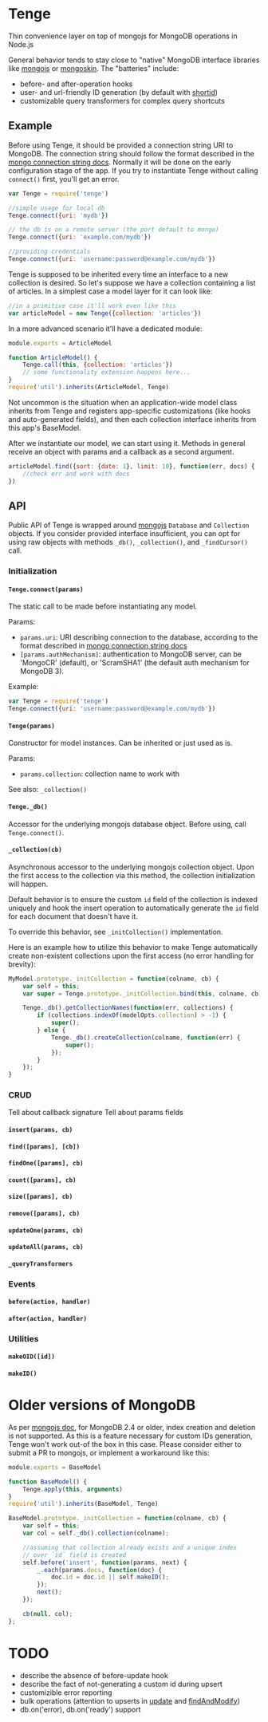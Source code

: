# Tenge
Thin convenience layer on top of mongojs for MongoDB operations in Node.js

General behavior tends to stay close to "native" MongoDB interface libraries
like [mongojs](https://github.com/mafintosh/mongojs) or
[mongoskin](https://github.com/kissjs/node-mongoskin). The "batteries" include:
- before- and after-operation hooks
- user- and url-friendly ID generation (by default with
  [shortid](https://github.com/dylang/shortid))
- customizable query transformers for complex query shortcuts


## Example

Before using Tenge, it should be provided a connection string URI to
MongoDB. The connection string should follow the format described in the
[mongo connection string docs](http://docs.mongodb.org/manual/reference/connection-string/).
Normally it will be done on the early configuration stage of the app. If you try
to instantiate Tenge without calling `connect()` first, you'll get an error.

```javascript
var Tenge = require('tenge')

//simple usage for local db
Tenge.connect({uri: 'mydb'})

// the db is on a remote server (the port default to mongo)
Tenge.connect({uri: 'example.com/mydb'})

//providing credentials
Tenge.connect({uri: 'username:password@example.com/mydb'})
```

Tenge is supposed to be inherited every time an interface to a new collection is
desired. So let's suppose we have a collection containing a list of articles. In
a simplest case a model layer for it can look like:

```javascript
//in a primitive case it'll work even like this
var articleModel = new Tenge({collection: 'articles'})
```

In a more advanced scenario it'll have a dedicated module:

```javascript
module.exports = ArticleModel

function ArticleModel() {
    Tenge.call(this, {collection: 'articles'})
    // some functionality extension happens here...
}
require('util').inherits(ArticleModel, Tenge)
```

Not uncommon is the situation when an application-wide model class inherits from
Tenge and registers app-specific customizations (like hooks and auto-generated
fields), and then each collection interface inherits from this app's BaseModel.

After we instantiate our model, we can start using it. Methods in general
receive an object with params and a callback as a second argument.

```javascript
articleModel.find({sort: {date: 1}, limit: 10}, function(err, docs) {
    //check err and work with docs
})
```


## API

Public API of Tenge is wrapped around
[mongojs](https://github.com/mafintosh/mongojs) `Database` and `Collection`
objects. If you consider provided interface insufficient, you can opt for using
raw objects with methods `_db()`, `_collection()`, and `_findCursor()` call.


### Initialization

#### `Tenge.connect(params)`

The static call to be made before instantiating any model.

Params:
- `params.uri`: URI describing connection to the database, according to the
format described in
[mongo connection string docs](http://docs.mongodb.org/manual/reference/connection-string/)
- `[params.authMechanism]`: authentication to MongoDB server, can be 'MongoCR'
  (default), or 'ScramSHA1' (the default auth mechanism for MongoDB 3).

Example:
```javascript
var Tenge = require('tenge')
Tenge.connect({uri: 'username:password@example.com/mydb'})
```

#### `Tenge(params)`

Constructor for model instances. Can be inherited or just used as is.

Params:
- `params.collection`: collection name to work with

See also: `_collection()`


#### `Tenge._db()`

Accessor for the underlying mongojs database object. Before using, call
`Tenge.connect()`.


#### `_collection(cb)`

Asynchronous accessor to the underlying mongojs collection object. Upon the
first access to the collection via this method, the collection initialization
will happen.

Default behavior is to ensure the custom `id` field of the collection is indexed
uniquely and hook the insert operation to automatically generate the `id` field
for each document that doesn't have it.

To override this behavior, see `_initCollection()` implementation.

Here is an example how to utilize this behavior to make Tenge automatically
create non-existent collections upon the first access (no error handling for
brevity):

```javascript
MyModel.prototype._initCollection = function(colname, cb) {
    var self = this;
    var super = Tenge.prototype._initCollection.bind(this, colname, cb);

    Tenge._db().getCollectionNames(function(err, collections) {
        if (collections.indexOf(modelOpts.collection) > -1) {
            super();
        } else {
            Tenge._db().createCollection(colname, function(err) {
                super();
            });
        }
    });
}
```


### CRUD
Tell about callback signature
Tell about params fields

#### `insert(params, cb)`

#### `find([params], [cb])`

#### `findOne([params], cb)`

#### `count([params], cb)`

#### `size([params], cb)`

#### `remove([params], cb)`

#### `updateOne(params, cb)`

#### `updateAll(params, cb)`

#### `_queryTransformers`


### Events

#### `before(action, handler)`

#### `after(action, handler)`


### Utilities

#### `makeOID([id])`

#### `makeID()`


# Older versions of MongoDB

As per
[mongojs doc](https://github.com/mafintosh/mongojs#features-not-supported-for-mongodb-24-or-older-on-mongojs-version-10),
for MongoDB 2.4 or older, index creation and deletion is not supported. As this
is a feature necessary for custom IDs generation, Tenge won't work out-of the
box in this case. Please consider either to submit a PR to mongojs, or implement
a workaround like this:

```javascript
module.exports = BaseModel

function BaseModel() {
    Tenge.apply(this, arguments)
}
require('util').inherits(BaseModel, Tenge)

BaseModel.prototype._initCollection = function(colname, cb) {
    var self = this;
    var col = self._db().collection(colname);

    //assuming that collection already exists and a unique index
    // over `id` field is created
    self.before('insert', function(params, next) {
        _.each(params.docs, function(doc) {
            doc.id = doc.id || self.makeID();
        });
        next();
    });

    cb(null, col);
};
```


# TODO
- describe the absence of before-update hook
- describe the fact of not-generating a custom id during upsert
- customizible error reporting
- bulk operations (attention to upserts in
  [update](http://docs.mongodb.org/manual/reference/command/update) and
  [findAndModify](http://docs.mongodb.org/manual/reference/command/findAndModify))
- db.on('error), db.on('ready') support
